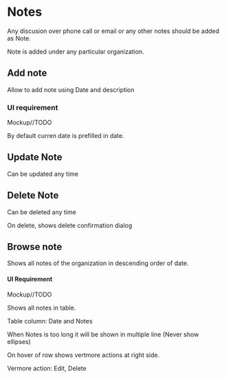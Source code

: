# Notes

Any discusion over phone call or email or any other notes should be added as Note.

Note is added under any particular organization. 

## Add note

Allow to add note using Date and description

### UI requirement

Mockup//TODO

By default curren date is prefilled in date.

## Update Note

Can be updated any time

## Delete Note

Can be deleted any time

On delete, shows delete confirmation dialog

## Browse note

Shows all notes of the organization in descending order of date.

#### UI Requirement

Mockup//TODO

Shows all notes in table.

Table column: Date and Notes

When Notes is too long it will be shown in multiple line (Never show ellipses)

On hover of row shows vertmore actions at right side. 

Vermore action: Edit, Delete

